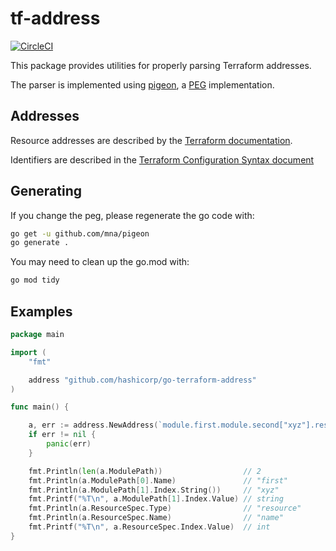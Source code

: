 # tf-address

[![CircleCI](https://circleci.com/gh/hashicorp/go-terraform-address.svg?style=svg)](https://app.circleci.com/pipelines/github/hashicorp/go-terraform-address)

This package provides utilities for properly parsing Terraform addresses.

The parser is implemented using [pigeon][1], a [PEG][2] implementation.

## Addresses

Resource addresses are described by the [Terraform documentation][3].

Identifiers are described in the [Terraform Configuration Syntax document][4]

## Generating

If you change the peg, please regenerate the go code with:

```sh
go get -u github.com/mna/pigeon
go generate .
```

You may need to clean up the go.mod with:

```sh
go mod tidy
```

## Examples

```go
package main

import (
	"fmt"

	address "github.com/hashicorp/go-terraform-address"
)

func main() {

	a, err := address.NewAddress(`module.first.module.second["xyz"].resource.name[2]`)
	if err != nil {
		panic(err)
	}

	fmt.Println(len(a.ModulePath))                  // 2
	fmt.Println(a.ModulePath[0].Name)               // "first"
	fmt.Println(a.ModulePath[1].Index.String())     // "xyz"
	fmt.Printf("%T\n", a.ModulePath[1].Index.Value) // string
	fmt.Println(a.ResourceSpec.Type)                // "resource"
	fmt.Println(a.ResourceSpec.Name)                // "name"
	fmt.Printf("%T\n", a.ResourceSpec.Index.Value)  // int
}
```


[1]: https://godoc.org/github.com/mna/pigeon
[2]: https://en.wikipedia.org/wiki/Parsing_expression_grammar
[3]: https://github.com/hashicorp/terraform/blob/ef071f3d0e49ba421ae931c65b263827a8af1adb/website/docs/internals/resource-addressing.html.markdown#resource-addressing
[4]: https://www.terraform.io/docs/configuration/syntax.html#identifiers
